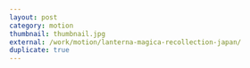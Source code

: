 ```yaml
---
layout: post
category: motion
thumbnail: thumbnail.jpg
external: /work/motion/lanterna-magica-recollection-japan/
duplicate: true
---
```

